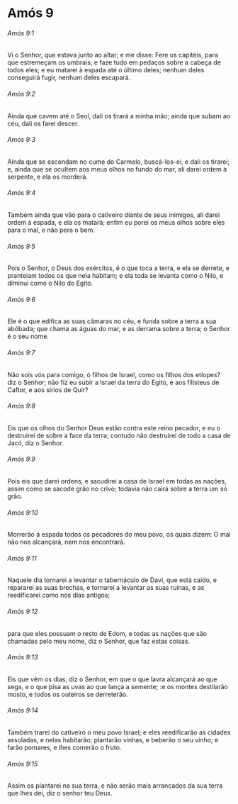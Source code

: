 # Amós 9

###### Amós 9:1

Vi o Senhor, que estava junto ao altar; e me disse: Fere os capitéis, para que estremeçam os umbrais; e faze tudo em pedaços sobre a cabeça de todos eles; e eu matarei à espada até o último deles; nenhum deles conseguirá fugir, nenhum deles escapará.

###### Amós 9:2

Ainda que cavem até o Seol, dali os tirará a minha mão; ainda que subam ao céu, dali os farei descer.

###### Amós 9:3

Ainda que se escondam no cume do Carmelo, buscá-los-ei, e dali os tirarei; e, ainda que se ocultem aos meus olhos no fundo do mar, ali darei ordem à serpente, e ela os morderá.

###### Amós 9:4

Também ainda que vão para o cativeiro diante de seus inimigos, ali darei ordem à espada, e ela os matará; enfim eu porei os meus olhos sobre eles para o mal, e não pera o bem.

###### Amós 9:5

Pois o Senhor, o Deus dos exércitos, é o que toca a terra, e ela se derrete, e pranteiam todos os que nela habitam; e ela toda se levanta como o Nilo, e diminui como o Nilo do Egito.

###### Amós 9:6

Ele é o que edifica as suas câmaras no céu, e funda sobre a terra a sua abóbada; que chama as águas do mar, e as derrama sobre a terra; o Senhor é o seu nome.

###### Amós 9:7

Não sois vós para comigo, ó filhos de Israel, como os filhos dos etíopes? diz o Senhor; não fiz eu subir a Israel da terra do Egito, e aos filisteus de Caftor, e aos sírios de Quir?

###### Amós 9:8

Eis que os olhos do Senhor Deus estão contra este reino pecador, e eu o destruirei de sobre a face da terra; contudo não destruirei de todo a casa de Jacó, diz o Senhor.

###### Amós 9:9

Pois eis que darei ordens, e sacudirei a casa de Israel em todas as nações, assim como se sacode grão no crivo; todavia não cairá sobre a terra um só grão.

###### Amós 9:10

Morrerão à espada todos os pecadores do meu povo, os quais dizem: O mal não nos alcançará, nem nos encontrará.

###### Amós 9:11

Naquele dia tornarei a levantar o tabernáculo de Davi, que está caído, e repararei as suas brechas, e tornarei a levantar as suas ruínas, e as reedificarei como nos dias antigos;

###### Amós 9:12

para que eles possuam o resto de Edom, e todas as nações que são chamadas pelo meu nome, diz o Senhor, que faz estas coisas.

###### Amós 9:13

Eis que vêm os dias, diz o Senhor, em que o que lavra alcançará ao que sega, e o que pisa as uvas ao que lança a semente; :e os montes destilarão mosto, e todos os outeiros se derreterão.

###### Amós 9:14

Também trarei do cativeiro o meu povo Israel; e eles reedificarão as cidades assoladas, e nelas habitarão; plantarão vinhas, e beberão o seu vinho; e farão pomares, e lhes comerão o fruto.

###### Amós 9:15

Assim os plantarei na sua terra, e não serão mais arrancados da sua terra que lhes dei, diz o senhor teu Deus.

